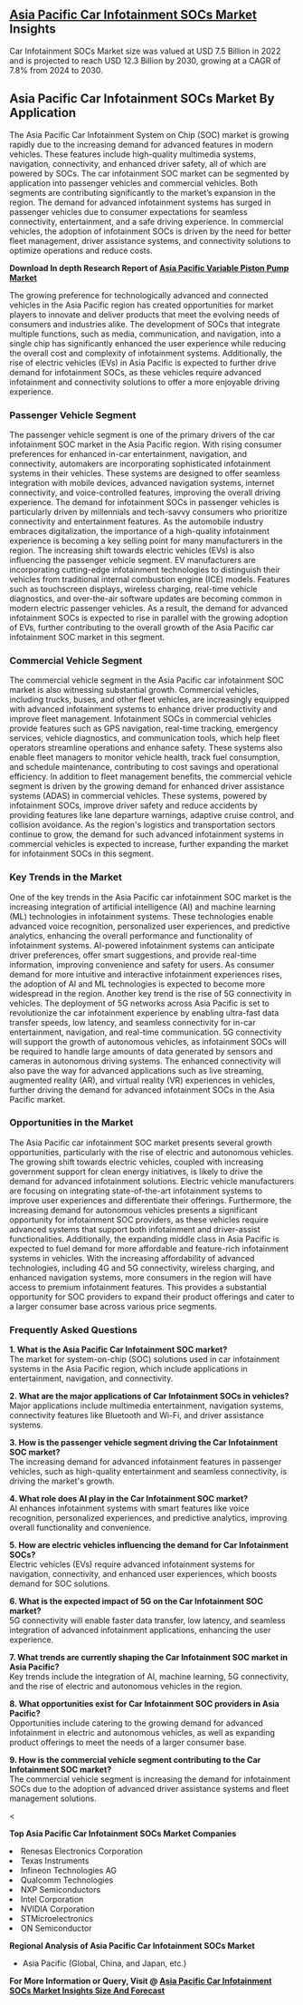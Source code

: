 <h2><a href="https://www.verifiedmarketreports.com/download-sample/?rid=521298&amp;utm_source=Github-Feb&amp;utm_medium=225" target="_blank">Asia Pacific Car Infotainment SOCs Market</a> Insights</h2><p>Car Infotainment SOCs Market size was valued at USD 7.5 Billion in 2022 and is projected to reach USD 12.3 Billion by 2030, growing at a CAGR of 7.8% from 2024 to 2030.</p><p><h2>Asia Pacific Car Infotainment SOCs Market By Application</h2> <p>The Asia Pacific Car Infotainment System on Chip (SOC) market is growing rapidly due to the increasing demand for advanced features in modern vehicles. These features include high-quality multimedia systems, navigation, connectivity, and enhanced driver safety, all of which are powered by SOCs. The car infotainment SOC market can be segmented by application into passenger vehicles and commercial vehicles. Both segments are contributing significantly to the market’s expansion in the region. The demand for advanced infotainment systems has surged in passenger vehicles due to consumer expectations for seamless connectivity, entertainment, and a safe driving experience. In commercial vehicles, the adoption of infotainment SOCs is driven by the need for better fleet management, driver assistance systems, and connectivity solutions to optimize operations and reduce costs. <p><strong>Download In depth Research Report of <a href="https://www.verifiedmarketreports.com/download-sample/?rid=236118&amp;utm_source=Pulse-Dec&amp;utm_medium=225" target="_blank">Asia Pacific Variable Piston Pump Market</a></strong></p> The growing preference for technologically advanced and connected vehicles in the Asia Pacific region has created opportunities for market players to innovate and deliver products that meet the evolving needs of consumers and industries alike. The development of SOCs that integrate multiple functions, such as media, communication, and navigation, into a single chip has significantly enhanced the user experience while reducing the overall cost and complexity of infotainment systems. Additionally, the rise of electric vehicles (EVs) in Asia Pacific is expected to further drive demand for infotainment SOCs, as these vehicles require advanced infotainment and connectivity solutions to offer a more enjoyable driving experience. <h3>Passenger Vehicle Segment</h3> <p>The passenger vehicle segment is one of the primary drivers of the car infotainment SOC market in the Asia Pacific region. With rising consumer preferences for enhanced in-car entertainment, navigation, and connectivity, automakers are incorporating sophisticated infotainment systems in their vehicles. These systems are designed to offer seamless integration with mobile devices, advanced navigation systems, internet connectivity, and voice-controlled features, improving the overall driving experience. The demand for infotainment SOCs in passenger vehicles is particularly driven by millennials and tech-savvy consumers who prioritize connectivity and entertainment features. As the automobile industry embraces digitalization, the importance of a high-quality infotainment experience is becoming a key selling point for many manufacturers in the region. The increasing shift towards electric vehicles (EVs) is also influencing the passenger vehicle segment. EV manufacturers are incorporating cutting-edge infotainment technologies to distinguish their vehicles from traditional internal combustion engine (ICE) models. Features such as touchscreen displays, wireless charging, real-time vehicle diagnostics, and over-the-air software updates are becoming common in modern electric passenger vehicles. As a result, the demand for advanced infotainment SOCs is expected to rise in parallel with the growing adoption of EVs, further contributing to the overall growth of the Asia Pacific car infotainment SOC market in this segment. <h3>Commercial Vehicle Segment</h3> <p>The commercial vehicle segment in the Asia Pacific car infotainment SOC market is also witnessing substantial growth. Commercial vehicles, including trucks, buses, and other fleet vehicles, are increasingly equipped with advanced infotainment systems to enhance driver productivity and improve fleet management. Infotainment SOCs in commercial vehicles provide features such as GPS navigation, real-time tracking, emergency services, vehicle diagnostics, and communication tools, which help fleet operators streamline operations and enhance safety. These systems also enable fleet managers to monitor vehicle health, track fuel consumption, and schedule maintenance, contributing to cost savings and operational efficiency. In addition to fleet management benefits, the commercial vehicle segment is driven by the growing demand for enhanced driver assistance systems (ADAS) in commercial vehicles. These systems, powered by infotainment SOCs, improve driver safety and reduce accidents by providing features like lane departure warnings, adaptive cruise control, and collision avoidance. As the region's logistics and transportation sectors continue to grow, the demand for such advanced infotainment systems in commercial vehicles is expected to increase, further expanding the market for infotainment SOCs in this segment. <h3>Key Trends in the Market</h3> <p>One of the key trends in the Asia Pacific car infotainment SOC market is the increasing integration of artificial intelligence (AI) and machine learning (ML) technologies in infotainment systems. These technologies enable advanced voice recognition, personalized user experiences, and predictive analytics, enhancing the overall performance and functionality of infotainment systems. AI-powered infotainment systems can anticipate driver preferences, offer smart suggestions, and provide real-time information, improving convenience and safety for users. As consumer demand for more intuitive and interactive infotainment experiences rises, the adoption of AI and ML technologies is expected to become more widespread in the region. Another key trend is the rise of 5G connectivity in vehicles. The deployment of 5G networks across Asia Pacific is set to revolutionize the car infotainment experience by enabling ultra-fast data transfer speeds, low latency, and seamless connectivity for in-car entertainment, navigation, and real-time communication. 5G connectivity will support the growth of autonomous vehicles, as infotainment SOCs will be required to handle large amounts of data generated by sensors and cameras in autonomous driving systems. The enhanced connectivity will also pave the way for advanced applications such as live streaming, augmented reality (AR), and virtual reality (VR) experiences in vehicles, further driving the demand for advanced infotainment SOCs in the Asia Pacific market. <h3>Opportunities in the Market</h3> <p>The Asia Pacific car infotainment SOC market presents several growth opportunities, particularly with the rise of electric and autonomous vehicles. The growing shift towards electric vehicles, coupled with increasing government support for clean energy initiatives, is likely to drive the demand for advanced infotainment solutions. Electric vehicle manufacturers are focusing on integrating state-of-the-art infotainment systems to improve user experiences and differentiate their offerings. Furthermore, the increasing demand for autonomous vehicles presents a significant opportunity for infotainment SOC providers, as these vehicles require advanced systems that support both infotainment and driver-assist functionalities. Additionally, the expanding middle class in Asia Pacific is expected to fuel demand for more affordable and feature-rich infotainment systems in vehicles. With the increasing affordability of advanced technologies, including 4G and 5G connectivity, wireless charging, and enhanced navigation systems, more consumers in the region will have access to premium infotainment features. This provides a substantial opportunity for SOC providers to expand their product offerings and cater to a larger consumer base across various price segments. <h3>Frequently Asked Questions</h3> <p><strong>1. What is the Asia Pacific Car Infotainment SOC market?</strong><br> The market for system-on-chip (SOC) solutions used in car infotainment systems in the Asia Pacific region, which include applications in entertainment, navigation, and connectivity.</p> <p><strong>2. What are the major applications of Car Infotainment SOCs in vehicles?</strong><br> Major applications include multimedia entertainment, navigation systems, connectivity features like Bluetooth and Wi-Fi, and driver assistance systems.</p> <p><strong>3. How is the passenger vehicle segment driving the Car Infotainment SOC market?</strong><br> The increasing demand for advanced infotainment features in passenger vehicles, such as high-quality entertainment and seamless connectivity, is driving the market's growth.</p> <p><strong>4. What role does AI play in the Car Infotainment SOC market?</strong><br> AI enhances infotainment systems with smart features like voice recognition, personalized experiences, and predictive analytics, improving overall functionality and convenience.</p> <p><strong>5. How are electric vehicles influencing the demand for Car Infotainment SOCs?</strong><br> Electric vehicles (EVs) require advanced infotainment systems for navigation, connectivity, and enhanced user experiences, which boosts demand for SOC solutions.</p> <p><strong>6. What is the expected impact of 5G on the Car Infotainment SOC market?</strong><br> 5G connectivity will enable faster data transfer, low latency, and seamless integration of advanced infotainment applications, enhancing the user experience.</p> <p><strong>7. What trends are currently shaping the Car Infotainment SOC market in Asia Pacific?</strong><br> Key trends include the integration of AI, machine learning, 5G connectivity, and the rise of electric and autonomous vehicles in the region.</p> <p><strong>8. What opportunities exist for Car Infotainment SOC providers in Asia Pacific?</strong><br> Opportunities include catering to the growing demand for advanced infotainment in electric and autonomous vehicles, as well as expanding product offerings to meet the needs of a larger consumer base.</p> <p><strong>9. How is the commercial vehicle segment contributing to the Car Infotainment SOC market?</strong><br> The commercial vehicle segment is increasing the demand for infotainment SOCs due to the adoption of advanced driver assistance systems and fleet management solutions.</p> <p><</p><p><strong>Top Asia Pacific Car Infotainment SOCs Market Companies</strong></p><div data-test-id=""><p><li>Renesas Electronics Corporation</li><li> Texas Instruments</li><li> Infineon Technologies AG</li><li> Qualcomm Technologies</li><li> NXP Semiconductors</li><li> Intel Corporation</li><li> NVIDIA Corporation</li><li> STMicroelectronics</li><li> ON Semiconductor</li></p><div><strong>Regional Analysis of&nbsp;Asia Pacific Car Infotainment SOCs Market</strong></div><ul><li dir="ltr"><p dir="ltr">Asia Pacific (Global, China, and Japan, etc.)</p></li></ul><p><strong>For More Information or Query, Visit @&nbsp;</strong><strong><a href="https://www.verifiedmarketreports.com/product/car-infotainment-socs-market-size-and-forecast/?utm_source=Github-Feb&amp;utm_medium=225" target="_blank">Asia Pacific Car Infotainment SOCs Market Insights Size And Forecast</a></strong></p></div><h2>&nbsp;</h2><div data-test-id="">&nbsp;</div>
